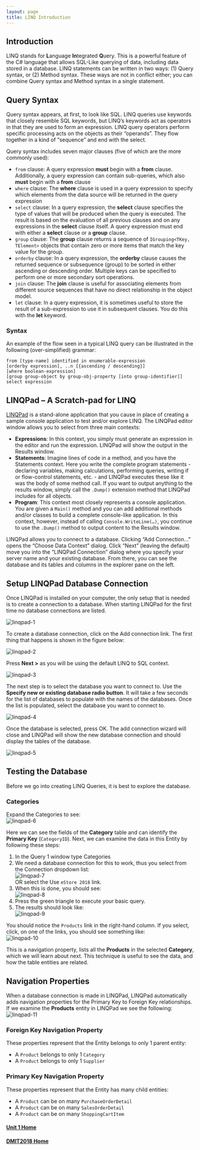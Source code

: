 ```yaml
---
layout: page
title: LINQ Introduction
---
```

## Introduction
LINQ stands for **L**anguage **In**tegrated **Q**uery. This is a powerful feature of the C# language that allows SQL-Like querying of data, including data stored in a database. LINQ statements can be written in two ways: (1) Query syntax, or (2) Method syntax. These ways are not in conflict either; you can combine Query syntax and Method syntax in a single statement.

## Query Syntax
Query syntax appears, at first, to look like SQL. LINQ queries use keywords that closely resemble SQL keywords, but LINQ’s keywords act as operators in that they are used to form an expression. LINQ query operators perform specific processing acts on the objects as their “operands”. They flow together in a kind of “sequence” and end with the select.

Query syntax includes seven major clauses (five of which are the more commonly used):
* `from` clause: A query expression **must** begin with a **from** clause. Additionally, a query expression can contain sub-queries, which also **must** begin with a **from** clause
* `where` clause: The **where** clause is used in a query expression to specify which elements from the data source will be returned in the query expression
* `select` clause: In a query expression, the **select** clause specifies the type of values that will be produced when the query is executed. The result is based on the evaluation of all previous clauses and on any expressions in the **select** clause itself. A query expression must end with either a **select** clause or a **group** clause.
* `group` clause: The **group** clause returns a sequence of `IGrouping<TKey, TElement>` objects that contain zero or more items that match the key value for the group.
* `orderby` clause: In a query expression, the **orderby** clause causes the returned sequence or subsequence (group) to be sorted in either ascending or descending order. Multiple keys can be specified to perform one or more secondary sort operations.
* `join` clause: The **join** clause is useful for associating elements from different source sequences that have no direct relationship in the object model.
* `let` clause: In a query expression, it is sometimes useful to store the result of a sub-expression to use it in subsequent clauses. You do this with the **let** keyword.

### Syntax
An example of the flow seen in a typical LINQ query can be illustrated in the following (over-simplified) grammar:

```
from [type-name] identified in enumerable-expression
[orderby expression], ..n [{ascending / descending}]
[where boolean-expression]
[group group-object by group-obj-property [into group-identifier]]
select expression
```

## LINQPad – A Scratch-pad for LINQ
[LINQPad](http://LINQPad.net) is a stand-alone application that you cause in place of creating a sample console application to test and/or explore LINQ. The LINQPad editor window allows you to select from three main contexts:
* **Expressions**: In this context, you simply must generate an expression in the editor and run the expression. LINQPad will show the output in the Results window.
* **Statements**: Imagine lines of code in a method, and you have the Statements context. Here you write the complete program statements - declaring variables, making calculations, performing queries, writing if or flow-control statements, etc. - and LINQPad executes these like it was the body of some method call. If you want to output anything to the results window, simply call the `.Dump()` extension method that LINQPad includes for all objects.
* **Program**: This context most closely represents a console application. You are given a `Main()` method and you can add additional methods and/or classes to build a complete console-like application. In this context, however, instead of calling `Console.WriteLine(…)`, you continue to use the `.Dump()` method to output content to the Results window.

LINQPad allows you to connect to a database. Clicking “Add Connection…” opens the “Choose Data Context” dialog. Click “Next” (leaving the default) move you into the “LINQPad Connection” dialog where you specify your server name and your existing database. From there, you can see the database and its tables and columns in the explorer pane on the left.

## <a ID="connection">Setup LINQPad Database Connection</a>
Once LINQPad is installed on your computer, the only setup that is needed is to create a connection to a database. When starting LINQPad for the first time no database connections are listed.

![linqpad-1](files/linqpad-1.jpg)

To create a database connection, click on the Add connection link. The first thing that happens is shown in the figure below:

![linqpad-2](files/linqpad-2.jpg)

Press **Next >** as you will be using the default LINQ to SQL context.

![linqpad-3](files/linqpad-3.jpg)

The next step is to select the database you want to connect to. Use the **Specify new or existing database radio button**. It will take a few seconds for the list of databases to populate with the names of the databases. Once the list is populated, select the database you want to connect to.

![linqpad-4](files/linqpad-4.jpg)

Once the database is selected, press OK. The add connection wizard will close and LINQPad will show the new database connection and should display the tables of the database.

![linqpad-5](files/linqpad-5.jpg)

## Testing the Database
Before we go into creating LINQ Queries, it is best to explore the database.

### Categories
Expand the Categories to see:<br>
![linqpad-6](files/linqpad-6.jpg)

Here we can see the fields of the **Category** table and can identify the **Primary Key** (`CategoryID`).
Next, we can examine the data in this Entity by following these steps:
1.	In the Query 1 window type Categories
2.	We need a database connection for this to work, thus you select from the Connection dropdown list:<br>
![linqpad-7](files/linqpad-7.jpg)<br>OR select the Use `eStore 2018` link.
3.	When this is done, you should see:<br>
![linqpad-8](files/linqpad-8.jpg)
4.	Press the green triangle to execute your basic query.
5.	The results should look like:<br>
![linqpad-9](files/linqpad-9.jpg)

You should notice the `Products` link in the right-hand column. If you select, click, on one of the links, you should see something like:<br>![linqpad-10](files/linqpad-10.jpg)

This is a navigation property, lists all the **Products** in the selected **Category**, which we will learn about next. This technique is useful to see the data, and how the table entities are related.

## Navigation Properties
When a database connection is made in LINQPad, LINQPad automatically adds navigation properties for the Primary Key to Foreign Key relationships. If we examine the **Products** entity in LINQPad we see the following:<br>
![linqpad-11](files/linqpad-11.jpg)

### Foreign Key Navigation Property
These properties represent that the Entity belongs to only 1 parent entity:
* A `Product` belongs to only 1 `Category`
* A `Product` belongs to only 1 `Supplier`

### Primary Key Navigation Property
These properties represent that the Entity has many child entities:
* A `Product` can be on many `PurchaseOrderDetail`
* A `Product` can be on many `SalesOrderDetail`
* A `Product` can be on many `ShoppingCartItem`

#### [Unit 1 Home](index.md)
#### [DMIT2018 Home](../)